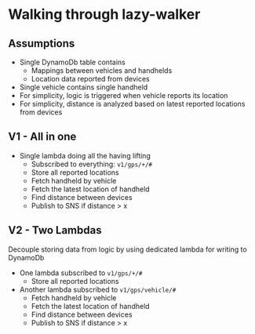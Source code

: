# Walking through lazy-walker

## Assumptions
  - Single DynamoDb table contains 
    - Mappings between vehicles and handhelds
    - Location data reported from devices
  - Single vehicle contains single handheld
  - For simplicity, logic is triggered when vehicle reports its location
  - For simplicity, distance is analyzed based on latest reported locations from devices

## V1 - All in one
  - Single lambda doing all the having lifting
    - Subscribed to everything: `v1/gps/+/#`
    - Store all reported locations
    - Fetch handheld by vehicle
    - Fetch the latest location of handheld
    - Find distance between devices
    - Publish to SNS if distance > x

## V2 - Two Lambdas
Decouple storing data from logic by using dedicated lambda for writing to DynamoDb

  - One lambda subscribed to `v1/gps/+/#`  
    - Store all reported locations
  - Another lambda subscribed to `v1/gps/vehicle/#`
      - Fetch handheld by vehicle
      - Fetch the latest location of handheld
      - Find distance between devices
      - Publish to SNS if distance > x
